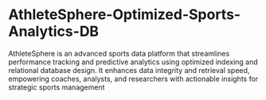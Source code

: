 # AthleteSphere-Optimized-Sports-Analytics-DB
AthleteSphere is an advanced sports data platform that streamlines performance tracking and predictive analytics using optimized indexing and relational database design. It enhances data integrity and retrieval speed, empowering coaches, analysts, and researchers with actionable insights for strategic sports management
